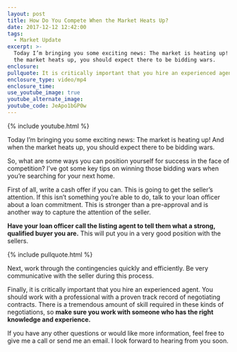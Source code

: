 ```yaml
---
layout: post
title: How Do You Compete When the Market Heats Up?
date: 2017-12-12 12:42:00
tags:
  - Market Update
excerpt: >-
  Today I’m bringing you some exciting news: The market is heating up! And when
  the market heats up, you should expect there to be bidding wars.
enclosure:
pullquote: It is critically important that you hire an experienced agent.
enclosure_type: video/mp4
enclosure_time:
use_youtube_image: true
youtube_alternate_image:
youtube_code: JeApo1bGP0w
---
```



{% include youtube.html %}

Today I’m bringing you some exciting news: The market is heating up! And when the market heats up, you should expect there to be bidding wars.

So, what are some ways you can position yourself for success in the face of competition? I’ve got some key tips on winning those bidding wars when you’re searching for your next home.

First of all, write a cash offer if you can. This is going to get the seller’s attention. If this isn’t something you’re able to do, talk to your loan officer about a loan commitment. This is stronger than a pre-approval and is another way to capture the attention of the seller.

**Have your loan officer call the listing agent to tell them what a strong, qualified buyer you are.** This will put you in a very good position with the sellers.

{% include pullquote.html %}

Next, work through the contingencies quickly and efficiently. Be very communicative with the seller during this process.

Finally, it is critically important that you hire an experienced agent. You should work with a professional with a proven track record of negotiating contracts. There is a tremendous amount of skill required in these kinds of negotiations, so **make sure you work with someone who has the right knowledge and experience.**

If you have any other questions or would like more information, feel free to give me a call or send me an email. I look forward to hearing from you soon.